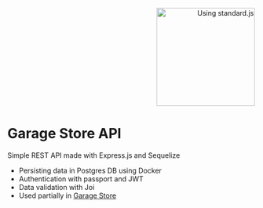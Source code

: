 <p align="right"><a href="https://github.com/standard/standard" target="_blank"><img src="https://cdn.rawgit.com/standard/standard/master/badge.svg" width="200" alt="Using standard.js"></a></p>

# Garage Store API
Simple REST API made with Express.js and Sequelize

- Persisting data in Postgres DB using Docker
- Authentication with passport and JWT
- Data validation with Joi
- Used partially in [Garage Store](https://github.com/alejandroch1202/garage-store)
